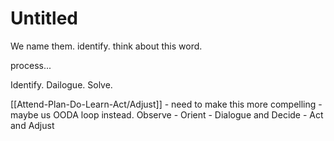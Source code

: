 # Untitled

We name them. identify. think about this word. 

process... 

Identify. Dailogue. Solve. 

[[Attend-Plan-Do-Learn-Act/Adjust]] - need to make this more compelling - maybe us OODA loop instead. Observe - Orient - Dialogue and Decide - Act and Adjust 